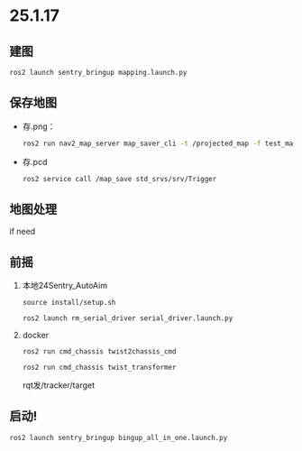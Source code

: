 # 25.1.17
## 建图
```bash
ros2 launch sentry_bringup mapping.launch.py
```
## 保存地图
- 存.png：
    ```bash
    ros2 run nav2_map_server map_saver_cli -t /projected_map -f test_map --fmt png
    ```
 - 存.pcd
    ```bash
    ros2 service call /map_save std_srvs/srv/Trigger
    ```
## 地图处理
if need

## 前摇
1. 本地24Sentry_AutoAim
    ``` shell
    source install/setup.sh 
    ```
    ``` shell
    ros2 launch rm_serial_driver serial_driver.launch.py
    ```
2. docker
    ``` shell
    ros2 run cmd_chassis twist2chassis_cmd
    ```
    ``` shell
    ros2 run cmd_chassis twist_transformer
    ```
    rqt发/tracker/target

## 启动!
```bash
ros2 launch sentry_bringup bingup_all_in_one.launch.py
```

